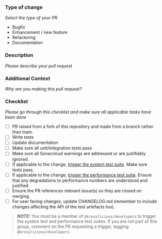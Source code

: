 ### Type of change

_Select the type of your PR_

- Bugfix
- Enhancement / new feature
- Refactoring
- Documentation

### Description

_Please describe your pull request_

### Additional Context

_Why are you making this pull request?_

### Checklist

_Please go through this checklist and make sure all applicable tasks have been done_

- [ ] PR raised from a fork of this repository and made from a branch rather than main. 
- [ ] Write tests
- [ ] Update documentation
- [ ] Make sure all unit/integration tests pass
- [ ] Make sure all Sonarcloud warnings are addressed or are justifiably ignored.
- [ ] If applicable to the change, [trigger the system test suite](../blob/main/DEV_GUIDE.md#jenkins-pipeline-for-system-tests).  Make sure tests pass.
- [ ] If applicable to the change, [trigger the performance test suite](../blob/main/PERFORMANCE.md#jenkins-pipeline-for-performance). Ensure that any degradations to performance numbers are understood and justified.
- [ ] Ensure the PR references relevant issue(s) so they are closed on merging.
- [ ] For user facing changes, update CHANGELOG.md (remember to include changes affecting the API of the test artefacts too).

> **_NOTE:_**  You must be a member of `@kroxylicious/developers` to trigger the system test and performance test suites.  If you are not part of this group, comment on the PR requesting a trigger, tagging `@kroxylicious/developers`.
